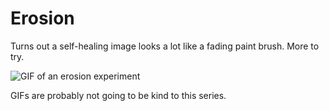 # Erosion

Turns out a self-healing image looks a lot like a fading paint brush. More to try.

![GIF of an erosion experiment](https://grant-uploader.s3.amazonaws.com/2024-06-30-16-33-55.gif)

GIFs are probably not going to be kind to this series.
